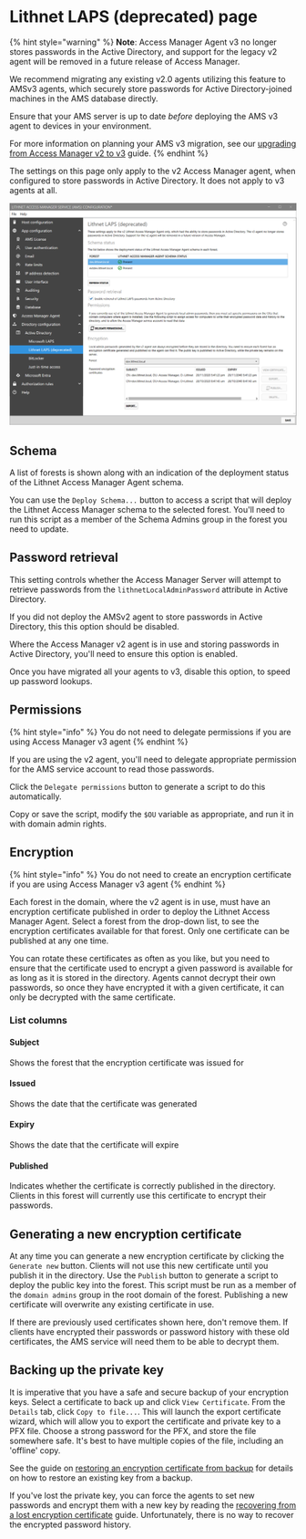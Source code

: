 # Lithnet LAPS (deprecated) page

{% hint style="warning" %}
**Note**:
Access Manager Agent v3 no longer stores passwords in the Active Directory, and support for the legacy v2 agent will be removed in a future release of Access Manager.

We recommend migrating any existing v2.0 agents utilizing this feature to AMSv3 agents, which securely store passwords for Active Directory-joined machines in the AMS database directly.

Ensure that your AMS server is up to date *before* deploying the AMS v3 agent to devices in your environment.

For more information on planning your AMS v3 migration, see our [upgrading from Access Manager v2 to v3](../../installation/upgrading-from-v2.md) guide.
{% endhint %}

The settings on this page only apply to the v2 Access Manager agent, when configured to store passwords in Active Directory. It does not apply to v3 agents at all.

![](../../images/ui-page-directory-configuration-active-directory-lithnet-laps.png)

## Schema

A list of forests is shown along with an indication of the deployment status of the Lithnet Access Manager Agent schema.

You can use the `Deploy Schema...` button to access a script that will deploy the Lithnet Access Manager schema to the selected forest. You'll need to run this script as a member of the Schema Admins group in the forest you need to update.

## Password retrieval
This setting controls whether the Access Manager Server will attempt to retrieve passwords from the `lithnetLocalAdminPassword` attribute in Active Directory.

If you did not deploy the AMSv2 agent to store passwords in Active Directory, this this option should be disabled.

Where the Access Manager v2 agent is in use and storing passwords in Active Directory, you'll need to ensure this option is enabled.

Once you have migrated all your agents to v3, disable this option, to speed up password lookups.

## Permissions

{% hint style="info" %}
You do not need to delegate permissions if you are using Access Manager v3 agent
{% endhint %}

If you are using the v2 agent, you'll need to delegate appropriate permission for the AMS service account to read those passwords.

Click the `Delegate permissions` button to generate a script to do this automatically.

Copy or save the script, modify the `$OU` variable as appropriate, and run it in with domain admin rights.

## Encryption

{% hint style="info" %}
You do not need to create an encryption certificate if you are using Access Manager v3 agent
{% endhint %}

Each forest in the domain, where the v2 agent is in use, must have an encryption certificate published in order to deploy the Lithnet Access Manager Agent. Select a forest from the drop-down list, to see the encryption certificates available for that forest. Only one certificate can be published at any one time.

You can rotate these certificates as often as you like, but you need to ensure that the certificate used to encrypt a given password is available for as long as it is stored in the directory. Agents cannot decrypt their own passwords, so once they have encrypted it with a given certificate, it can only be decrypted with the same certificate.

### List columns

#### Subject

Shows the forest that the encryption certificate was issued for

#### Issued

Shows the date that the certificate was generated

#### Expiry

Shows the date that the certificate will expire

#### Published

Indicates whether the certificate is correctly published in the directory. Clients in this forest will currently use this certificate to encrypt their passwords.

## Generating a new encryption certificate

At any time you can generate a new encryption certificate by clicking the `Generate new` button. Clients will not use this new certificate until you publish it in the directory. Use the `Publish` button to generate a script to deploy the public key into the forest. This script must be run as a member of the `domain admins` group in the root domain of the forest. Publishing a new certificate will overwrite any existing certificate in use.

If there are previously used certificates shown here, don't remove them. If clients have encrypted their passwords or password history with these old certificates, the AMS service will need them to be able to decrypt them.

## Backing up the private key

It is imperative that you have a safe and secure backup of your encryption keys. Select a certificate to back up and click `View Certificate`. From the `Details` tab, click `Copy to file...`. This will launch the export certificate wizard, which will allow you to export the certificate and private key to a PFX file. Choose a strong password for the PFX, and store the file somewhere safe. It's best to have multiple copies of the file, including an 'offline' copy.

See the guide on [restoring an encryption certificate from backup](../advanced-help-topics/backup-and-restore.md) for details on how to restore an existing key from a backup.

If you've lost the private key, you can force the agents to set new passwords and encrypt them with a new key by reading the [recovering from a lost encryption certificate](../advanced-help-topics/recovering-from-a-lost-encryption-certificate.md) guide. Unfortunately, there is no way to recover the encrypted password history.
